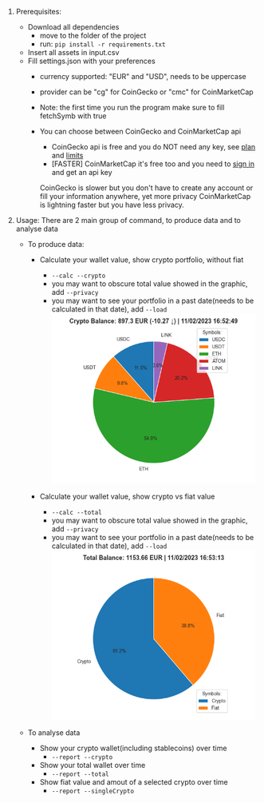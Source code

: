 1. Prerequisites:
    * Download all dependencies
      * move to the folder of the project
      * run: `pip install -r requirements.txt`
    * Insert all assets in input.csv
    * Fill settings.json with your preferences
        * currency supported: "EUR" and "USD", needs to be uppercase 
        * provider can be "cg" for CoinGecko or "cmc" for CoinMarketCap
        * Note: the first time you run the program make sure to fill fetchSymb with true
        * You can choose between CoinGecko and CoinMarketCap api
            * CoinGecko api is free and you do NOT need any key, see [plan](https://www.coingecko.com/en/api/pricing) and
            [limits](https://www.coingecko.com/en/api/documentation)
            * [FASTER] CoinMarketCap it's free too and you need to [sign in](https://pro.coinmarketcap.com/login/) and get an api key

            CoinGecko is slower but you don't have to create any account or fill your information anywhere, yet more privacy
            CoinMarketCap is lightning faster but you have less privacy.

2. Usage:
    There are 2 main group of command, to produce data and to analyse data

    * To produce data:
        * Calculate your wallet value, show crypto portfolio, without fiat
            * `--calc --crypto`
            * you may want to obscure total value showed in the graphic, add `--privacy`
            * you may want to see your portfolio in a past date(needs to be calculated in that date), add `--load`
        ![crypto](https://github.com/ste316/calcWalletValue/blob/main/img/crypto.png)

        * Calculate your wallet value, show crypto vs fiat value
            * `--calc --total`
            * you may want to obscure total value showed in the graphic, add `--privacy`
            * you may want to see your portfolio in a past date(needs to be calculated in that date), add `--load`
        ![total](https://github.com/ste316/calcWalletValue/blob/main/img/total.png)

    * To analyse data
        * Show your crypto wallet(including stablecoins) over time
            * `--report --crypto`
        * Show your total wallet over time
            * `--report --total`
        * Show fiat value and amout of a selected crypto over time
            * `--report --singleCrypto`
